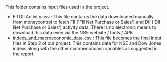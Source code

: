 This folder contains input files used in the project. 

- FII DII Activity.csv : This file contains the data downloaded manually from moneycontrol to fetch FII ('FII Net Purchase or Sales') and DII ('DII Net Purchase or Sales') activity data. There is no electronic means to download this data even via the NSE website / tools / APIs.
- indexs_and_macroeconomic_data.csv : This file becomes the final input files in Step 2 of our project. This contains data for NSE and Dow Jones indexs along with the other macroeconomic variables as suggested in the report.
